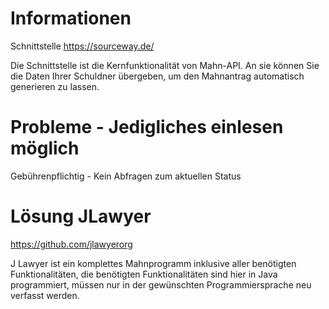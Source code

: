 # Informationen

Schnittstelle https://sourceway.de/

Die Schnittstelle ist die Kernfunktionalität von Mahn-API. An sie können Sie die Daten Ihrer Schuldner übergeben, um den Mahnantrag automatisch generieren zu lassen.

# Probleme - Jedigliches einlesen möglich
Gebührenpflichtig - Kein Abfragen zum aktuellen Status


# Lösung JLawyer
https://github.com/jlawyerorg

J Lawyer ist ein komplettes Mahnprogramm inklusive aller benötigten Funktionalitäten,
die benötigten Funktionalitäten sind hier in Java programmiert, müssen nur in der gewünschten Programmiersprache neu verfasst werden.
